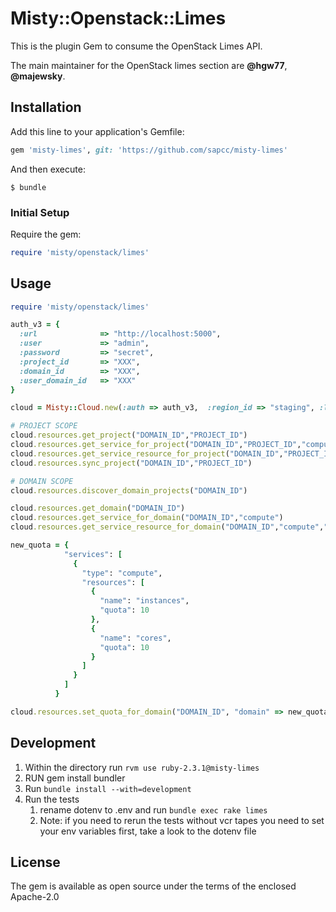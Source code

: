 # Misty::Openstack::Limes

This is the plugin Gem to consume the OpenStack Limes API.

The main maintainer for the OpenStack limes section are **@hgw77**, **@majewsky**.

## Installation

Add this line to your application's Gemfile:

```ruby
gem 'misty-limes', git: 'https://github.com/sapcc/misty-limes'
```

And then execute:

    $ bundle

### Initial Setup

Require the gem:

```ruby
require 'misty/openstack/limes'
```

## Usage

```ruby
require 'misty/openstack/limes'

auth_v3 = {
  :url              => "http://localhost:5000",
  :user             => "admin",
  :password         => "secret",
  :project_id       => "XXX",
  :domain_id        => "XXX",
  :user_domain_id   => "XXX"
}

cloud = Misty::Cloud.new(:auth => auth_v3,  :region_id => "staging", :log_level => 2)

# PROJECT SCOPE
cloud.resources.get_project("DOMAIN_ID","PROJECT_ID")
cloud.resources.get_service_for_project("DOMAIN_ID","PROJECT_ID","compute")
cloud.resources.get_service_resource_for_project("DOMAIN_ID","PROJECT_ID","compute","cores")
cloud.resources.sync_project("DOMAIN_ID","PROJECT_ID")

# DOMAIN SCOPE
cloud.resources.discover_domain_projects("DOMAIN_ID")

cloud.resources.get_domain("DOMAIN_ID")
cloud.resources.get_service_for_domain("DOMAIN_ID","compute")
cloud.resources.get_service_resource_for_domain("DOMAIN_ID","compute","cores")

new_quota = {
            "services": [
              {
                "type": "compute",
                "resources": [
                  {
                    "name": "instances",
                    "quota": 10
                  },
                  {
                    "name": "cores",
                    "quota": 10
                  }
                ]
              }
            ]
          }

cloud.resources.set_quota_for_domain("DOMAIN_ID", "domain" => new_quota)

```

## Development

1. Within the directory run `rvm use ruby-2.3.1@misty-limes`
2. RUN gem install bundler
3. Run `bundle install --with=development`
4. Run the tests
    1. rename dotenv to .env and run `bundle exec rake limes`
    2. Note: if you need to rerun the tests without vcr tapes you need to set your env variables first, take a look to the dotenv file

## License

The gem is available as open source under the terms of the enclosed Apache-2.0

